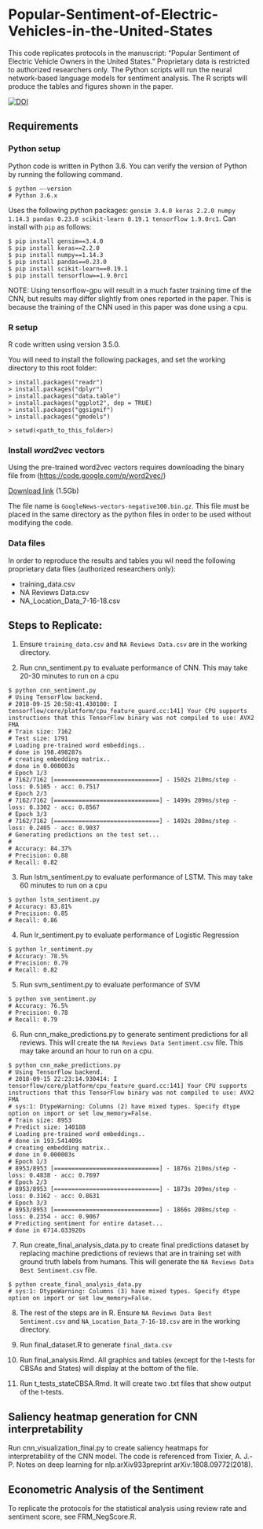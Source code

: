 # Popular-Sentiment-of-Electric-Vehicles-in-the-United-States
This code replicates protocols in the manuscript: “Popular Sentiment of Electric Vehicle Owners in the United States.” Proprietary data is restricted to authorized researchers only.
The Python scripts will run the neural network-based language models for sentiment analysis. The R scripts will produce the tables and figures shown in the paper.

[![DOI](https://zenodo.org/badge/149052541.svg)](https://zenodo.org/badge/latestdoi/149052541)

## Requirements

### Python setup
Python code is written in Python 3.6. You can verify the version of Python by running the following command.

```
$ python —-version
# Python 3.6.x
```

Uses the following python packages: `gensim 3.4.0 keras 2.2.0 numpy 1.14.3 pandas 0.23.0 scikit-learn 0.19.1 tensorflow 1.9.0rc1`. Can install with `pip` as follows:

```
$ pip install gensim==3.4.0
$ pip install keras==2.2.0
$ pip install numpy==1.14.3
$ pip install pandas==0.23.0
$ pip install scikit-learn==0.19.1
$ pip install tensorflow==1.9.0rc1
```

NOTE: Using tensorflow-gpu will result in a much faster training time of the CNN, but results may differ slightly from ones reported in the paper. This is because the training of the CNN used in this paper was done using a cpu.


### R setup
R code written using version 3.5.0.

You will need to install the following packages, and set the working directory to this root folder:

```
> install.packages("readr")
> install.packages("dplyr")
> install.packages("data.table")
> install.packages("ggplot2", dep = TRUE)
> install.packages("ggsignif")
> install.packages("gmodels")

> setwd(<path_to_this_folder>)
```

### Install *word2vec* vectors
Using the pre-trained word2vec vectors requires downloading the binary file from (https://code.google.com/p/word2vec/)

[Download link](https://drive.google.com/uc?id=0B7XkCwpI5KDYNlNUTTlSS21pQmM&export=download) (1.5Gb)

The file name is `GoogleNews-vectors-negative300.bin.gz`. This file must be placed in the same directory as the python files in order to be used without modifying the code.

### Data files
In order to reproduce the results and tables you wil need the following proprietary data files (authorized researchers only):

- training_data.csv
- NA Reviews Data.csv
- NA_Location_Data_7-16-18.csv


## Steps to Replicate: 

1. Ensure `training_data.csv` and `NA Reviews Data.csv` are in the working directory.

2. Run cnn_sentiment.py to evaluate performance of CNN. This may take 20-30 minutes to run on a cpu

```
$ python cnn_sentiment.py
# Using TensorFlow backend.
# 2018-09-15 20:58:41.430100: I tensorflow/core/platform/cpu_feature_guard.cc:141] Your CPU supports instructions that this TensorFlow binary was not compiled to use: AVX2 FMA
# Train size: 7162
# Test size: 1791
# Loading pre-trained word embeddings..
# done in 198.498287s
# creating embedding matrix..
# done in 0.000003s
# Epoch 1/3
# 7162/7162 [==============================] - 1502s 210ms/step - loss: 0.5105 - acc: 0.7517
# Epoch 2/3
# 7162/7162 [==============================] - 1499s 209ms/step - loss: 0.3302 - acc: 0.8567
# Epoch 3/3
# 7162/7162 [==============================] - 1492s 208ms/step - loss: 0.2405 - acc: 0.9037
# Generating predictions on the test set...
#
# Accuracy: 84.37%
# Precision: 0.88
# Recall: 0.82
```

3. Run lstm_sentiment.py to evaluate performance of LSTM. This may take 60 minutes to run on a cpu

```
$ python lstm_sentiment.py
# Accuracy: 83.81%
# Precision: 0.85
# Recall: 0.86
```


4. Run lr_sentiment.py to evaluate performance of Logistic Regression

```
$ python lr_sentiment.py
# Accuracy: 78.5%
# Precision: 0.79
# Recall: 0.82
```

5. Run svm_sentiment.py to evaluate performance of SVM

```
$ python svm_sentiment.py
# Accuracy: 76.5%
# Precision: 0.78
# Recall: 0.79
```


6. Run cnn_make_predictions.py to generate sentiment predictions for all reviews. This will create the `NA Reviews Data Sentiment.csv` file. This may take around an hour to run on a cpu.

```
$ python cnn_make_predictions.py
# Using TensorFlow backend.
# 2018-09-15 22:23:14.930414: I tensorflow/core/platform/cpu_feature_guard.cc:141] Your CPU supports instructions that this TensorFlow binary was not compiled to use: AVX2 FMA
# sys:1: DtypeWarning: Columns (2) have mixed types. Specify dtype option on import or set low_memory=False.
# Train size: 8953
# Predict size: 140188
# Loading pre-trained word embeddings..
# done in 193.541409s
# creating embedding matrix..
# done in 0.000003s
# Epoch 1/3
# 8953/8953 [==============================] - 1876s 210ms/step - loss: 0.4838 - acc: 0.7697
# Epoch 2/3
# 8953/8953 [==============================] - 1873s 209ms/step - loss: 0.3162 - acc: 0.8631
# Epoch 3/3
# 8953/8953 [==============================] - 1866s 208ms/step - loss: 0.2354 - acc: 0.9067
# Predicting sentiment for entire dataset...
# done in 6714.033920s
```

7. Run create_final_analysis_data.py to create final predictions dataset by replacing machine predictions of reviews that are in training set with ground truth labels from humans. This will generate the `NA Reviews Data Best Sentiment.csv` file.

```
$ python create_final_analysis_data.py
# sys:1: DtypeWarning: Columns (3) have mixed types. Specify dtype option on import or set low_memory=False.
```

8. The rest of the steps are in R. Ensure `NA Reviews Data Best Sentiment.csv` and `NA_Location_Data_7-16-18.csv` are in the working directory. 

9. Run final_dataset.R to generate `final_data.csv`

10. Run final_analysis.Rmd. All graphics and tables (except for the t-tests for CBSAs and States) will display at the bottom of the file. 

11. Run t_tests_stateCBSA.Rmd. It will create two .txt files that show output of the t-tests.

## Saliency heatmap generation for CNN interpretability
Run cnn_visualization_final.py to create saliency heatmaps for interpretability of the CNN model. The code is referenced from Tixier, A. J.-P.  Notes on deep learning for nlp.arXiv933preprint arXiv:1808.09772(2018).

## Econometric Analysis of the Sentiment
To replicate the protocols for the statistical analysis using review rate and sentiment score, see FRM_NegScore.R.


 
